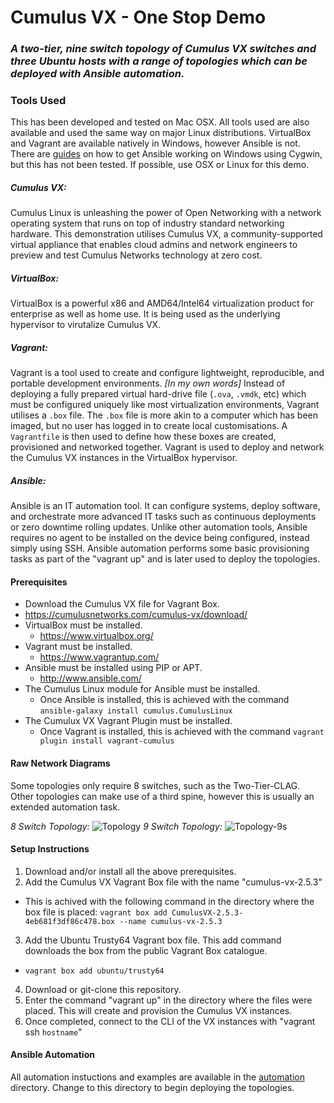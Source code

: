 # Cumulus VX - One Stop Demo
### _A two-tier, nine switch topology of Cumulus VX switches and three Ubuntu hosts with a range of topologies which can be deployed with Ansible automation._

### Tools Used 
This has been developed and tested on Mac OSX. All tools used are also available and used the same way on major Linux distributions. VirtualBox and Vagrant are available natively in Windows, however Ansible is not. There are [guides](https://servercheck.in/blog/running-ansible-within-windows) on how to get Ansible working on Windows using Cygwin, but this has not been tested. If possible, use OSX or Linux for this demo.

##### Cumulus VX:
Cumulus Linux is unleashing the power of Open Networking with a network operating system that runs on top of industry standard networking hardware. This demonstration utilises Cumulus VX, a community-supported virtual appliance that enables cloud admins and network engineers to preview and test Cumulus Networks technology at zero cost.

##### VirtualBox:
VirtualBox is a powerful x86 and AMD64/Intel64 virtualization product for enterprise as well as home use. It is being used as the underlying hypervisor to virutalize Cumulus VX.

##### Vagrant:
Vagrant is a tool used to create and configure lightweight, reproducible, and portable development environments. _[In my own words]_ Instead of deploying a fully prepared virtual hard-drive file (```.ova```, ```.vmdk```, etc) which must be configured uniquely like most virtualization environments, Vagrant utilises a ```.box``` file. The ```.box``` file is more akin to a computer which has been imaged, but no user has logged in to create local customisations. A ```Vagrantfile``` is then used to define how these boxes are created, provisioned and networked together. Vagrant is used to deploy and network the Cumulus VX instances in the VirtualBox hypervisor.

##### Ansible:
Ansible is an IT automation tool. It can configure systems, deploy software, and orchestrate more advanced IT tasks such as continuous deployments or zero downtime rolling updates. Unlike other automation tools, Ansible requires no agent to be installed on the device being configured, instead simply using SSH. Ansible automation performs some basic provisioning tasks as part of the "vagrant up" and is later used to deploy the topologies.


#### Prerequisites
  * Download the Cumulus VX file for Vagrant Box.
   * https://cumulusnetworks.com/cumulus-vx/download/
  * VirtualBox must be installed.
    * https://www.virtualbox.org/
  * Vagrant must be installed.
    * https://www.vagrantup.com/
  * Ansible must be installed using PIP or APT.
    * http://www.ansible.com/
  * The Cumulus Linux module for Ansible must be installed.
    * Once Ansible is installed, this is achieved with the command ```ansible-galaxy install cumulus.CumulusLinux```
  * The Cumulux VX Vagrant Plugin must be installed.
    * Once Vagrant is installed, this is achieved with the command ```vagrant plugin install vagrant-cumulus```
    

#### Raw Network Diagrams
Some topologies only require 8 switches, such as the Two-Tier-CLAG. Other topologies can make use of a third spine, however this is usually an extended automation task.

*8 Switch Topology:*
![Topology](https://github.com/slaffer-au/vx_vagrant_one_stop_demo/blob/master/Topology/raw-topology.png)
*9 Switch Topology:*
![Topology-9s](https://github.com/slaffer-au/vx_vagrant_one_stop_demo/blob/master/Topology/raw-topology-9s.png)


#### Setup Instructions
  1. Download and/or install all the above prerequisites.
  2. Add the Cumulus VX Vagrant Box file with the name "cumulus-vx-2.5.3"
   * This is achived with the following command in the directory where the box file is placed: 
    ``` vagrant box add CumulusVX-2.5.3-4eb681f3df86c478.box --name cumulus-vx-2.5.3 ```
  3. Add the Ubuntu Trusty64 Vagrant box file. This add command downloads the box from the public Vagrant Box catalogue.
   * ``` vagrant box add ubuntu/trusty64 ```
  4. Download or git-clone this repository.
  5. Enter the command "vagrant up" in the directory where the files were placed. This will create and provision the Cumulus VX instances.
  6. Once completed, connect to the CLI of the VX instances with "vagrant ssh ```hostname```"

#### Ansible Automation
All automation instuctions and examples are available in the [automation](https://github.com/slaffer-au/vx_vagrant_one_stop_demo/tree/master/automation) directory. Change to this directory to begin deploying the topologies.





